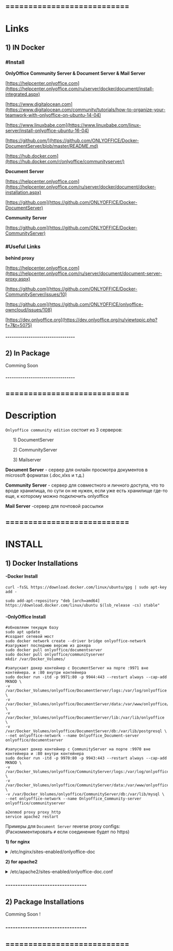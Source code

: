 ## ===========================
# Links

## 1) IN Docker

### #Install

**OnlyOffice Community Server & Document Server & Mail Server**

[https://helpcenter.onlyoffice.com](https://helpcenter.onlyoffice.com/ru/server/docker/document/install-integrated.aspx)

[https://www.digitalocean.com](https://www.digitalocean.com/community/tutorials/how-to-organize-your-teamwork-with-onlyoffice-on-ubuntu-14-04)

[https://www.linuxbabe.com](https://www.linuxbabe.com/linux-server/install-onlyoffice-ubuntu-16-04)

[https://github.com/](https://github.com/ONLYOFFICE/Docker-DocumentServer/blob/master/README.md)

[https://hub.docker.com](https://hub.docker.com/r/onlyoffice/communityserver/)

**Document Server**

[https://helpcenter.onlyoffice.com](https://helpcenter.onlyoffice.com/ru/server/docker/document/docker-installation.aspx)

[https://github.com](https://github.com/ONLYOFFICE/Docker-DocumentServer)

**Community Server**

[https://github.com](https://github.com/ONLYOFFICE/Docker-CommunityServer)

###  #Useful Links

**behind proxy**

[https://helpcenter.onlyoffice.com](https://helpcenter.onlyoffice.com/ru/server/document/document-server-proxy.aspx)

[https://github.com](https://github.com/ONLYOFFICE/Docker-CommunityServer/issues/10)

[https://github.com](https://github.com/ONLYOFFICE/onlyoffice-owncloud/issues/108)

[https://dev.onlyoffice.org](https://dev.onlyoffice.org/ru/viewtopic.php?f=7&t=5075)

#### ---------------------------------

 
## 2) In Package

Comming Soon

#### ---------------------------------
## ===========================


# Description

`Onlyoffice community edition` состоит из 3 серверов:
<ul>1) DocumentServer</ul>
<ul>2) CommunityServer</ul>
<ul>3) Mailserver</ul>

**Document Server** - сервер для онлайн просмотра документов в microsoft форматах (.doc,xlxs и т.д.) 

**Community Server** - сервер для совместного и личного доступа, что то вроде хранилища, по сути он не нужен, если уже есть хранилище где-то еще, к которому можно подключить onlyoffice
 
 **Mail Server** -сервер для почтовой рассылки 
 
## ===========================


# INSTALL


## 1) Docker Installations

#### -Docker Install
```nginx
curl -fsSL https://download.docker.com/linux/ubuntu/gpg | sudo apt-key add -

sudo add-apt-repository "deb [arch=amd64] https://download.docker.com/linux/ubuntu $(lsb_release -cs) stable"
```


#### -OnlyOffice Install
```nginx
#обновляем текущую базу
sudo apt update
#создает сетевой мост
sudo docker network create --driver bridge onlyoffice-network
#загружает последнюю версию из докера
sudo docker pull onlyoffice/documentserver
sudo docker pull onlyoffice/communityserver
mkdir /var/Docker_Volumes/

#запускает докер контейнер c DocumentServer на порте :9971 вне контейнера. и :80 внутри контейнера
sudo docker run -itd -p 9971:80 -p 9944:443 --restart always --cap-add MKNOD \
-v /var/Docker_Volumes/onlyoffice/DocumentServer/logs:/var/log/onlyoffice \
-v /var/Docker_Volumes/onlyoffice/DocumentServer/data:/var/www/onlyoffice/Data \
-v /var/Docker_Volumes/onlyoffice/DocumentServer/lib:/var/lib/onlyoffice \
-v /var/Docker_Volumes/onlyoffice/DocumentServer/db:/var/lib/postgresql \
--net onlyoffice-network --name Onlyoffice_Document-server onlyoffice/documentserver

#запускает докер контейнер c CommunityServer на порте :9970 вне контейнера и :80 внутри контейнера
sudo docker run -itd -p 9970:80 -p 9943:443 --restart always --cap-add MKNOD \
-v /var/Docker_Volumes/onlyoffice/CommunityServer/logs:/var/log/onlyoffice \
-v /var/Docker_Volumes/onlyoffice/CommunityServer/data:/var/www/onlyoffice/Data \
-v /var/Docker_Volumes/onlyoffice/CommunityServer/db:/var/lib/mysql \
--net onlyoffice-network --name Onlyoffice_Community-server onlyoffice/communityserver

a2enmod proxy proxy_http
service apache2 restart
```


Примеры для `Document Server` reverse proxy configs: (Раскомментировать `#` если соединение будет по https)

**1) for nginx**

<d>
	<details>
		<summary>/etc/nginx/sites-enabled/onlyoffice-doc </summary> 

```nginx 		
upstream docservice {
  server 127.0.0.1:9971;
}
	
map $http_host $this_host {
    "" $host;
    default $http_host;
}

map $http_x_forwarded_proto $the_scheme {
     default $http_x_forwarded_proto;
     "" $scheme;
}

map $http_x_forwarded_host $the_host {
    default $http_x_forwarded_host;
    "" $this_host;
}

map $http_upgrade $proxy_connection {
  default upgrade;
  "" close;
}

proxy_set_header Upgrade $http_upgrade;
proxy_set_header Connection $proxy_connection;
proxy_set_header X-Forwarded-Host $the_host;
proxy_set_header X-Forwarded-Proto $the_scheme;
proxy_set_header X-Forwarded-For $proxy_add_x_forwarded_for;


server {
    listen       80;
    server_name  onlyoffice-doc.example.com;
#   return 301 https://$host$request_uri;
#}

#server {
#        listen 443;
#	server_name onlyoffice-doc.example.com;

#    ssl_certificate /etc/letsencrypt/live/onlyoffice-doc.example.com/fullchain.pem; # managed by Certbot
#    ssl_certificate_key /etc/letsencrypt/live/onlyoffice-doc.example.com/privkey.pem; # managed by Certbot
#    include /etc/letsencrypt/options-ssl-nginx.conf; # managed by Certbo
#    ssl_dhparam /etc/letsencrypt/ssl-dhparams.pem; # managed by Certbot

  location / {
    proxy_pass http://docservice;
    proxy_http_version 1.1;
  }
	
}
```

</details>
</d>

**2) for apache2**

<d>
<details>
		<summary> /etc/apache2/sites-enabled/onlyoffice-doc.conf </summary>

```apache
<VirtualHost *:80>
        ServerAdmin webmaster@localhost
        ServerName onlyoffice-doc.example.com
        DocumentRoot /var/www/onlyoffice

#       RewriteEngine on
#       RewriteCond %{HTTPS} !=on
#       RewriteRule ^(.*)$ https://%{HTTP_HOST}/$1 [R=301,L]

#</VirtualHost>

#<IfModule mod_ssl.c>
#<VirtualHost *:443>
        ServerAdmin webmaster@localhost
        ServerName onlyoffice-doc.example.com


#      SSLCertificateFile /etc/letsencrypt/live/onlyoffice-doc.example.com/fullchain.pem
#      SSLCertificateKeyFile /etc/letsencrypt/live/onlyoffice-doc.example.com/privkey.pem
#      Include /etc/letsencrypt/options-ssl-apache.conf

        ErrorLog /var/log/apache2/onlyoffice_error.log
        CustomLog /var/log/apache2/onlyoffice_access.log combined


        AllowEncodedSlashes On
#       SSLEngine On
#       SSLProxyEngine On
        ProxyPreserveHost On
        ProxyRequests Off
        SetEnvIf Host "^(.*)$" THE_HOST=$1
		
		#http если без SSL
        RequestHeader setifempty X-Forwarded-Proto https 
        RequestHeader setifempty X-Forwarded-Host %{THE_HOST}e
        ProxyAddHeaders Off

        ProxyPassMatch (.*)(\/websocket)$ "ws://127.0.0.1/$1$2"
        ProxyPass / http://127.0.0.1:9971/
        ProxyPassReverse / http://127.0.0.1:9971/

</VirtualHost>
#</IfModule>
```

</details>
</d>


### ---------------------------------


## 2) Package Installations


Comming Soon !


### ---------------------------------

## ===========================
